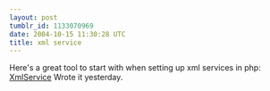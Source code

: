 ```yaml
---
layout: post
tumblr_id: 1133070969  
date: 2004-10-15 11:30:28 UTC
title: xml service
---
```


Here's a great tool to start with when setting up xml services in php: <a href="http://pub.flajm.se/php/lib/?file=XmlService.php" target="_blank">XmlService</a> Wrote it yesterday.
